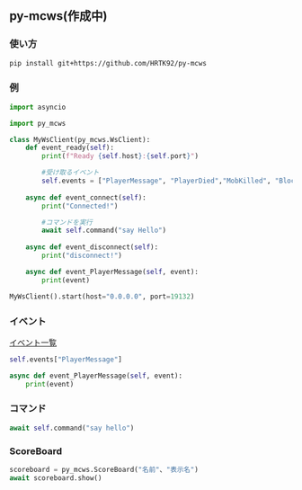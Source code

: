 ## py-mcws(作成中)

### 使い方
```sh
pip install git+https://github.com/HRTK92/py-mcws
```

### 例
```python
import asyncio

import py_mcws

class MyWsClient(py_mcws.WsClient):
    def event_ready(self):
        print(f"Ready {self.host}:{self.port}")

        #受け取るイベント
        self.events = ["PlayerMessage", "PlayerDied","MobKilled", "BlockPlaced", "BlockBroken"]
    
    async def event_connect(self):
        print("Connected!")

        #コマンドを実行
        await self.command("say Hello")
    
    async def event_disconnect(self):
        print("disconnect!")

    async def event_PlayerMessage(self, event):
        print(event)

MyWsClient().start(host="0.0.0.0", port=19132)
```

### イベント
[イベント一覧](https://gist.github.com/jocopa3/5f718f4198f1ea91a37e3a9da468675c#file-mcpe-w10-event-names)

```python
self.events["PlayerMessage"]

async def event_PlayerMessage(self, event):
    print(event)
```

### コマンド
```python
await self.command("say hello")
```

### ScoreBoard
```python
scoreboard = py_mcws.ScoreBoard("名前"、"表示名")
await scoreboard.show()
```
